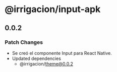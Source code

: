 # @irrigacion/input-apk

## 0.0.2

### Patch Changes

- Se creó el componente Input para React Native.
- Updated dependencies
    - @irrigacion/theme@0.0.2
